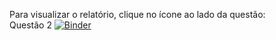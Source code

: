 Para visualizar o relatório, clique no ícone ao lado da questão:<br>
Questão 2 [![Binder](https://mybinder.org/badge.svg)](https://mybinder.org/v2/gh/amorim-cleison/cin_am/develop?filepath=questao_2%2Fquestao2.ipynb)
